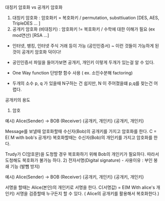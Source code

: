 대칭키 암호화 vs 공개키 암호화
1) 대칭키 암호화 : 암호화키 = 복호화키 /  permutation, substtiuation [DES, AES, TripleDES ... ] 
2) 공개키 암호화 (비대칭키) : 암호화키 != 복호화키 / 수학에 대한 이해가 필요 (ex mod연산) [RSA ...]
- 인터넷, 뱅킹, 인터넷 주식 거래 등이 가능 (공인인증서) ~ 이런 것들이 가능하게 된 것이 공개키 암호화 덕이다!

- 공인인증서 파일을 들어가보면 공개키, 개인키 이렇게 두개가 있는걸 알 수 있다. 

- One Way function 단방향 함수 사용 ( ex. 소인수분해 factoring)

- 두개의 소수 p, q 가 있을때 N구하는 건 쉽지만, N 이 주어졌을떄 p,q를 찾는건 어렵다.



공개키의 용도
1) 암호

예시) 
Alice(Sender)       ->     BOB (Receiver)
{공개키, 개인키}           {공개키, 개인키}

Message를 보낼때 암호화할때 수신자(Bob)의 공개키를 가지고 암호화를 한다. 
C = E( M with bob's 공개키)
복호화할때는 수신자(Bob)의 개인키를 가지고 암호화를 한다.

Trudy가 C(암호문)을 도청할 경우 복호화하기 위해 Bob의 개인키가 필요하다. 따라서 도청해도 복호화가 불가능 하다. 
2) 전자서명(Digital signature) - 사용이유 : 부인 봉쇄 기능 (발뺌 방지)

예시) 
Alice(Sender)       ->     BOB (Receiver)
{공개키, 개인키}           {공개키, 개인키}

서명을 할때는 Alice(본인)의 개인키로 서명을 한다. 
C(서명값) = E(M With alice's 개인키)
서명을 검증할때 누구든지 할 수 있다. ( Alice의 공개키를 활용해서 복호화한다.)​
